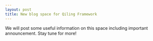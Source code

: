 ```yaml
---
layout: post
title: New blog space for Qiling Framework
---
```


We will post some useful information on this space including important announcement. Stay tune for more!
